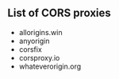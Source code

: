 ## List of CORS proxies

- allorigins.win
- anyorigin
- corsfix
- corsproxy.io
- whateverorigin.org
